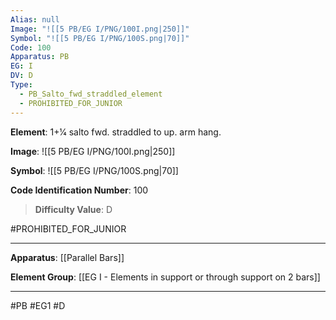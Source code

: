 ```yaml
---
Alias: null
Image: "![[5 PB/EG I/PNG/100I.png|250]]"
Symbol: "![[5 PB/EG I/PNG/100S.png|70]]"
Code: 100
Apparatus: PB
EG: I
DV: D
Type:
  - PB_Salto_fwd_straddled_element
  - PROHIBITED_FOR_JUNIOR
---
```

**Element**: 1+1⁄4 salto fwd. straddled to up. arm hang.

**Image**:
![[5 PB/EG I/PNG/100I.png|250]]

**Symbol**:
![[5 PB/EG I/PNG/100S.png|70]]

**Code Identification Number**: 100

>**Difficulty Value**: D

#PROHIBITED_FOR_JUNIOR
___
**Apparatus**: [[Parallel Bars]]

**Element Group**: [[EG I - Elements in support or through support on 2 bars]]
___
#PB #EG1 #D
